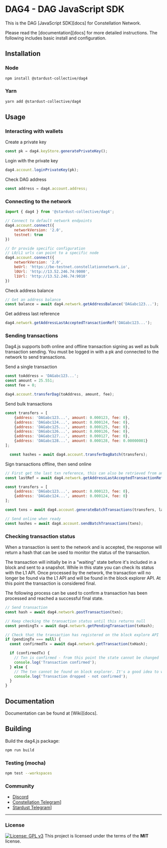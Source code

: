 
# DAG4 - DAG JavaScript SDK

This is the DAG [JavaScript SDK][docs] for Constellation Network.

Please read the [documentation][docs] for more detailed instructions. The following includes basic install and configuration.

## Installation

### Node

```bash
npm install @stardust-collective/dag4
```

### Yarn

```bash
yarn add @stardust-collective/dag4
```

## Usage

### Interacting with wallets

Create a private key
```js
const pk = dag4.keyStore.generatePrivateKey();
```

Login with the private key
```js
dag4.account.loginPrivateKey(pk);
```

Check DAG address
```js
const address = dag4.account.address;
```

### Connecting to the network
```js
import { dag4 } from '@stardust-collective/dag4';

// Connect to default network endpoints
dag4.account.connect({
    networkVersion: '2.0',
    testnet: true
})

// Or provide specific configuration
// L0/L1 urls can point to a specific node
dag4.account.connect({
    networkVersion: '2.0',
    beUrl: 'https://be-testnet.constellationnetwork.io',
    l0Url: 'http://13.52.246.74:9000',
    l1Url: 'http://13.52.246.74:9010'
})
```

Check address balance
```js
// Get an address balance
const balance = await dag4.network.getAddressBalance('DAGabc123...');
```

Get address last reference
```js
dag4.network.getAddressLastAcceptedTransactionRef('DAGabc123...');
```


### Sending transactions
Dag4.js supports both online and offline transaction signing as well as bulk transaction sending. You must be logged in with a pk and connected to the network to send transactions. 

Send a single transaction
```js
const toAddress = 'DAGabc123...';
const amount = 25.551;
const fee = 0;

dag4.account.transferDag(toAddress, amount, fee);
```

Send bulk transactions
```js
const transfers = [
    {address: 'DAGabc123...', amount: 0.000123, fee: 0},
    {address: 'DAGabc124...', amount: 0.000124, fee: 0},
    {address: 'DAGabc125...', amount: 0.000125, fee: 0},
    {address: 'DAGabc126...', amount: 0.000126, fee: 0},
    {address: 'DAGabc127...', amount: 0.000127, fee: 0},
    {address: 'DAGabc128...', amount: 0.000128, fee: 0.00000001}
];

  const hashes = await dag4.account.transferDagBatch(transfers);
```

Sign transactions offline, then send online
```js
// First get the last txn reference, this can also be retrieved from an offline source
const lastRef = await dag4.network.getAddressLastAcceptedTransactionRef('DAGWalletSendingAddress');

const transfers = [
    {address: 'DAGabc123...', amount: 0.000123, fee: 0},
    {address: 'DAGabc124...', amount: 0.000124, fee: 0}
];

const txns = await dag4.account.generateBatchTransactions(transfers, lastRef);

// Send online when ready
const hashes = await dag4.account.sendBatchTransactions(txns);
```

### Checking transaction status
When a transaction is sent to the network and is accepted, the response will return a hash that can be used to monitor the status of the transaction.

The transaction will initially be in a "waiting" state before it's included in a block and sent to a snapshot. While in this state you can check its status with the L1 API. Once processed by the network, the transaction will no longer be found via the L1 API and will be found in the block explorer API. At this point the transaction is considered final.

The following process can be used to confirm a transaction has been processed and reached a successful final state.

```js
// Send transaction
const hash = await dag4.network.postTransaction(txn);

// Keep checking the transaction status until this returns null
const pendingTx = await dag4.network.getPendingTransaction(txHash);

// Check that the transaction has registered on the block explore API
if (pendingTx === null) {
  const confirmedTx = await dag4.network.getTransaction(txHash);

  if (confirmedTx) {
    // Txn is confirmed - from this point the state cannot be changed
    console.log('Transaction confirmed');
  } else {
    // The txn cannot be found on block explorer. It's a good idea to wait several seconds and try again to confirm the txn has actually been dropped
    console.log('Transaction dropped - not confirmed');
  }
}
```

## Documentation

Documentation can be found at [Wiki][docs].

## Building

Build the dag4.js package:

```bash
npm run build
```

### Testing (mocha)

```bash
npm test --workspaces
```

### Community

-   [Discord](https://discord.gg/bb8SCX9sWk)
-   [Constellation Telegram](https://t.me/constellationcommunity)]
-   [Stardust Telegram](https://t.me/StardustSupport)]

---
### License
[![License: GPL v3](https://img.shields.io/badge/License-MIT-blue.svg)](https://www.gnu.org/licenses/gpl-3.0)
This project is licensed under the terms of the **MIT** license.

